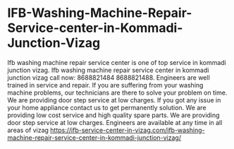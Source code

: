 # IFB-Washing-Machine-Repair-Service-center-in-Kommadi-Junction-Vizag
 Ifb washing machine repair service center is one of top service in kommadi junction vizag. Ifb washing machine repair service center in kommadi junction vizag call now: 8688821484 8688821488. Engineers are well trained in service and repair. If you are suffering from your washing machine problems, our technicians are there to solve your problem on time. We are providing door step service at low charges. If you got any issue in your home appliance contact us to get permanently solution. We are providing low cost service and high quality spare parts. We are providing door step service at low charges. Engineers are available at any time in all areas of vizag https://ifb-service-center-in-vizag.com/ifb-washing-machine-repair-service-center-in-kommadi-junction-vizag/
